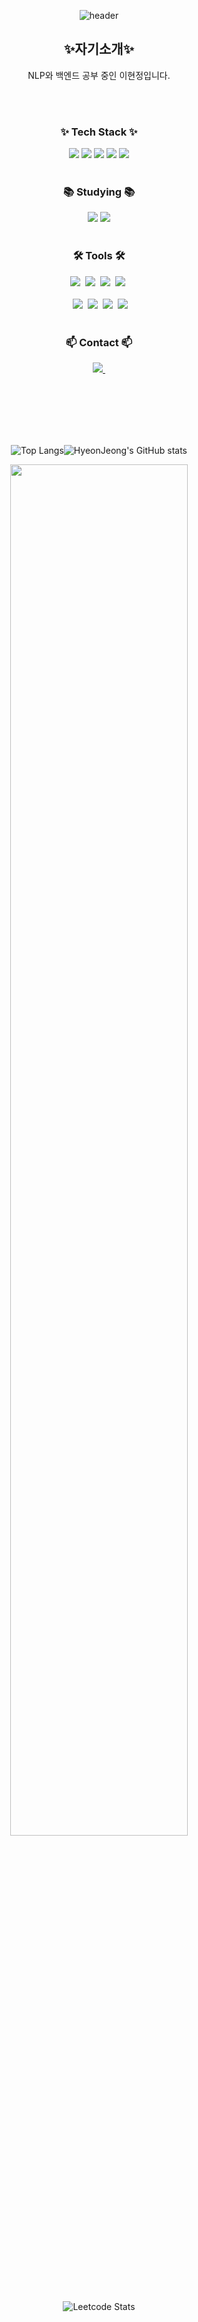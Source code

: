 <div align="center">
  
  ![header](https://capsule-render.vercel.app/api?type=venom&text=Hyeonjeong's%Github&fontColor=EEEEE&fontSize=60&height=200)


## :sparkles:자기소개:sparkles:

NLP와 백엔드 공부 중인 이현정입니다.               


<br><br>          


<h3 align="center">✨ Tech Stack ✨</h3>

<div align="center">
<img src="https://img.shields.io/badge/Python-3776AB?style=for-the-badge&logo=Python&logoColor=white"/>   
<img src="https://img.shields.io/badge/Java-007396?style=for-the-badge&logo=OpenJDK&logoColor=white"/>    
<img src="https://img.shields.io/badge/C-A8B9CC?style=for-the-badge&logo=C&logoColor=white"/>     
<img src="https://img.shields.io/badge/Android Studio-3DDC84?style=for-the-badge&logo=Android Studio&logoColor=white"/>  
<img src="https://img.shields.io/badge/Linux-FCC624?style=for-the-badge&logo=Linux&logoColor=white"/>  
</div>

<br>

<h3 align="center">📚 Studying 📚</h3>
<div align="center">
<img src="https://img.shields.io/badge/Spring Boot-6DB33F?style=for-the-badge&logo=Spring Boot&logoColor=white"/>   
<img src="https://img.shields.io/badge/Docker-2496ED?style=for-the-badge&logo=Docker&logoColor=white"/>
</div>

<br>

<h3 align="center">🛠 Tools 🛠</h3>
<div align="center">
  <img src="https://img.shields.io/badge/git-F05033.svg?style=for-the-badge&logo=git&logoColor=white" />&nbsp
  <img src="https://img.shields.io/badge/github-181717.svg?style=for-the-badge&logo=github&logoColor=white" />&nbsp
  <img src="https://img.shields.io/badge/Notion-F3F3F3.svg?style=for-the-badge&logo=notion&logoColor=black" />&nbsp
  <img src="https://img.shields.io/badge/figma-F24E1E.svg?style=for-the-badge&logo=figma&logoColor=white" />&nbsp
</div>

<br>

<div align="center>
  <img src="https://img.shields.io/badge/VSCode-2C2C32.svg?style=for-the-badge&logo=vscode&logoColor=22ABF3" />&nbsp
  <img src="https://img.shields.io/badge/Pycharm-000000.svg?style=for-the-badge&logo=pycharm&logoColor=22ABF3" />&nbsp
  <img src="https://img.shields.io/badge/IntelliJ-000000.svg?style=for-the-badge&logo=intellij&logoColor=22ABF3" />&nbsp
  <img src="https://img.shields.io/badge/jupyter-2C2C32.svg?style=for-the-badge&logo=jupyter&logoColor=F37726" />&nbsp
  <img src="https://img.shields.io/badge/Colab-2C2C32.svg?style=for-the-badge&logo=googlecolab&logoColor=F9AB00" />&nbsp 
</div>

<br>

<h3 align="center">📫 Contact 📫</h3>
<div align="center">
  <a href="mailto:20222039@edu.hanbat.ac.kr">
    <img
      src="https://img.shields.io/badge/20222039@edu.hanbat.ac.kr-D14836?style=for-the-badge&logo=gmail&logoColor=white"/>&nbsp
  </a>
</div>

<br><br><br><br><br>



![Top Langs](https://github-readme-stats.vercel.app/api/top-langs/?username=hyunjung2222&layout=compact&theme=dracula)![HyeonJeong's GitHub stats](https://github-readme-stats.vercel.app/api?username=hyunjung2222&show_icons=true&theme=dracula)


<a href="https://github.com/ashutosh00710/github-readme-activity-graph">
    <img src="https://github-readme-activity-graph.vercel.app/graph?username=hyunjung2222&theme=monokai&bg_color=20232a&hide_border=true&line=58A6FF&color=58A6FF" width=75%/>
</a>

![Leetcode Stats](https://leetcode.card.workers.dev/?username=LiylE1)
     
</div>


